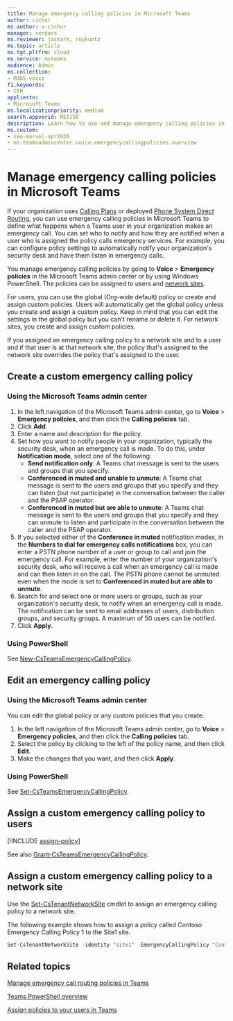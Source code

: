 ```yaml
---
title: Manage emergency calling policies in Microsoft Teams
author: cichur
ms.author: v-cichur
manager: serdars
ms.reviewer: jastark, roykuntz
ms.topic: article
ms.tgt.pltfrm: cloud
ms.service: msteams
audience: Admin
ms.collection: 
- M365-voice
f1.keywords:
- CSH
appliesto: 
- Microsoft Teams
ms.localizationpriority: medium
search.appverid: MET150
description: Learn how to use and manage emergency calling policies in Microsoft Teams to define what happens when a Teams user in your organization makes an emergency call. 
ms.custom: 
- seo-marvel-apr2020
- ms.teamsadmincenter.voice.emergencycallingpolicies.overview
---
```


# Manage emergency calling policies in Microsoft Teams

If your organization uses [Calling Plans](set-up-calling-plans.md) or deployed [Phone System Direct Routing](direct-routing-landing-page.md), you can use emergency calling policies in Microsoft Teams to define what happens when a Teams user in your organization makes an emergency call. You can set who to notify and how they are notified when a user who is assigned the policy calls emergency services. For example, you can configure policy settings to automatically notify your organization's security desk and have them listen in emergency calls.  

You manage emergency calling policies by going to **Voice** > **Emergency policies** in the Microsoft Teams admin center or by using Windows PowerShell. The policies can be assigned to users and [network sites](cloud-voice-network-settings.md).

For users, you can use the global (Org-wide default) policy or create and assign custom policies. Users will automatically get the global policy unless you create and assign a custom policy. Keep in mind that you can edit the settings in the global policy but you can't rename or delete it. For network sites, you create and assign custom policies.

If you assigned an emergency calling policy to a network site and to a user and if that user is at that network site, the policy that's assigned to the network site overrides the policy that's assigned to the user.

## Create a custom emergency calling policy

### Using the Microsoft Teams admin center

1. In the left navigation of the Microsoft Teams admin center, go to **Voice** > **Emergency policies**, and then click the **Calling policies** tab.
2. Click **Add**.
3. Enter a name and description for the policy.
4. Set how you want to notify people in your organization, typically the security desk, when an emergency call is made. To do this, under **Notification mode**, select one of the following:
    - **Send notification only**: A Teams chat message is sent to the users and groups that you specify.
    - **Conferenced in muted and unable to unmute**: A Teams chat message is sent to the users and groups that you specify and they can listen (but not participate) in the conversation between the caller and the PSAP operator.
    - **Conferenced in muted but are able to unmute**: A Teams chat message is sent to the users and groups that you specify and they can unmute to listen and participate in the conversation between the caller and the PSAP operator.
5.  If you selected either of the **Conference in muted** notification modes, in the **Numbers to dial for emergency calls notifications** box, you can enter a PSTN phone number of a user or group to call and join the emergency call. For example, enter the number of your organization's security desk, who will receive a call when an emergency call is made and can then listen in on the call. The PSTN phone cannot be unmuted even when the mode is set to **Conferenced in muted but are able to unmute**.
6. Search for and select one or more users or groups, such as your organization's security desk, to notify when an emergency call is made.  The notification can be sent to email addresses of users, distribution groups, and security groups. A maximum of 50 users can be notified.
7. Click **Apply**.

### Using PowerShell

See [New-CsTeamsEmergencyCallingPolicy](/powershell/module/skype/new-csteamsemergencycallingpolicy).

## Edit an emergency calling policy

### Using the Microsoft Teams admin center

You can edit the global policy or any custom policies that you create.

1. In the left navigation of the Microsoft Teams admin center, go to **Voice** > **Emergency policies**, and then click the **Calling policies** tab.
2. Select the policy by clicking to the left of the policy name, and then click **Edit**.
3. Make the changes that you want, and then click **Apply**.

### Using PowerShell

See [Set-CsTeamsEmergencyCallingPolicy](/powershell/module/skype/set-csteamsemergencycallingpolicy).

## Assign a custom emergency calling policy to users

[!INCLUDE [assign-policy](includes/assign-policy.md)]

See also [Grant-CsTeamsEmergencyCallingPolicy](/powershell/module/skype/grant-csteamsemergencycallingpolicy).

## Assign a custom emergency calling policy to a network site

Use the [Set-CsTenantNetworkSite](/powershell/module/skype/set-cstenantnetworksite) cmdlet to assign an emergency calling policy to a network site.

The following example shows how to assign a policy called Contoso Emergency Calling Policy 1 to the Site1 site.

```powershell
Set-CsTenantNetworkSite -identity "site1" -EmergencyCallingPolicy "Contoso Emergency Calling Policy 1"
```

## Related topics

[Manage emergency call routing policies in Teams](manage-emergency-call-routing-policies.md)

[Teams PowerShell overview](teams-powershell-overview.md)

[Assign policies to your users in Teams](assign-policies.md)